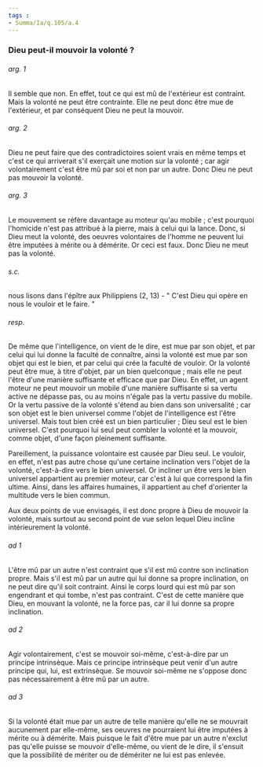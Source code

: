 ```yaml
---
tags : 
- Summa/Ia/q.105/a.4
---
```


### Dieu peut-il mouvoir la volonté ?



###### arg. 1
Il semble que non. En effet, tout ce qui est mû de l'extérieur est contraint. Mais la volonté ne peut être contrainte. Elle ne peut donc être mue de l'extérieur, et par conséquent Dieu ne peut la mouvoir. 

###### arg. 2
Dieu ne peut faire que des contradictoires soient vrais en même temps et c'est ce qui arriverait s'il exerçait une motion sur la volonté ; car agir volontairement c'est être mû par soi et non par un autre. Donc Dieu ne peut pas mouvoir la volonté. 

###### arg. 3
Le mouvement se réfère davantage au moteur qu'au mobile ; c'est pourquoi l'homicide n'est pas attribué à la pierre, mais à celui qui la lance. Donc, si Dieu meut la volonté, des oeuvres volontaires de l'homme ne peuvent lui être imputées à mérite ou à démérite. Or ceci est faux. Donc Dieu ne meut pas la volonté. 

###### s.c.
nous lisons dans l'épître aux Philippiens (2, 13) - " C'est Dieu qui opère en nous le vouloir et le faire. " 

###### resp.
De même que l'intelligence, on vient de le dire, est mue par son objet, et par celui qui lui donne la faculté de connaître, ainsi la volonté est mue par son objet qui est le bien, et par celui qui crée la faculté de vouloir. Or la volonté peut être mue, à titre d'objet, par un bien quelconque ; mais elle ne peut l'être d'une manière suffisante et efficace que par Dieu. En effet, un agent moteur ne peut mouvoir un mobile d'une manière suffisante si sa vertu active ne dépasse pas, ou au moins n'égale pas la vertu passive du mobile. Or la vertu passive de la volonté s'étend au bien dans son universalité ; car son objet est le bien universel comme l'objet de l'intelligence est l'être universel. Mais tout bien créé est un bien particulier ; Dieu seul est le bien universel. C'est pourquoi lui seul peut combler la volonté et la mouvoir, comme objet, d'une façon pleinement suffisante. 

Pareillement, la puissance volontaire est causée par Dieu seul. Le vouloir, en effet, n'est pas autre chose qu'une certaine inclination vers l'objet de la volonté, c'est-à-dire vers le bien universel. Or incliner un être vers le bien universel appartient au premier moteur, car c'est à lui que correspond la fin ultime. Ainsi, dans les affaires humaines, il appartient au chef d'orienter la multitude vers le bien commun. 

Aux deux points de vue envisagés, il est donc propre à Dieu de mouvoir la volonté, mais surtout au second point de vue selon lequel Dieu incline intérieurement la volonté. 

###### ad 1
L'être mû par un autre n'est contraint que s'il est mû contre son inclination propre. Mais s'il est mû par un autre qui lui donne sa propre inclination, on ne peut dire qu'il soit contraint. Ainsi le corps lourd qui est mû par son engendrant et qui tombe, n'est pas contraint. C'est de cette manière que Dieu, en mouvant la volonté, ne la force pas, car il lui donne sa propre inclination. 

###### ad 2
Agir volontairement, c'est se mouvoir soi-même, c'est-à-dire par un principe intrinsèque. Mais ce principe intrinsèque peut venir d'un autre principe qui, lui, est extrinsèque. Se mouvoir soi-même ne s'oppose donc pas nécessairement à être mû par un autre. 

###### ad 3
Si la volonté était mue par un autre de telle manière qu'elle ne se mouvrait aucunement par elle-même, ses oeuvres ne pourraient lui être imputées à mérite ou à démérite. Mais puisque le fait d'être mue par un autre n'exclut pas qu'elle puisse se mouvoir d'elle-même, ou vient de le dire, il s'ensuit que la possibilité de mériter ou de démériter ne lui est pas enlevée. 

